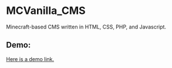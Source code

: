 # MCVanilla_CMS
 Minecraft-based CMS written in HTML, CSS, PHP, and Javascript.

## Demo:
 [Here is a demo link.](http://mcvanilla.me/site/)